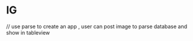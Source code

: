 # IG

// use  parse to create an app , user can post image to parse database and show in tableview 

